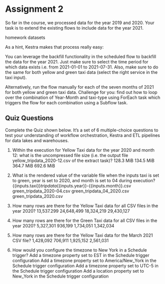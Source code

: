 # Assignment 2

So far in the course, we processed data for the year 2019 and 2020. Your task is to extend the existing flows to include data for the year 2021.

homework datasets

As a hint, Kestra makes that process really easy:

You can leverage the backfill functionality in the scheduled flow to backfill the data for the year 2021. Just make sure to select the time period for which data exists i.e. from 2021-01-01 to 2021-07-31. Also, make sure to do the same for both yellow and green taxi data (select the right service in the taxi input).

Alternatively, run the flow manually for each of the seven months of 2021 for both yellow and green taxi data. Challenge for you: find out how to loop over the combination of Year-Month and taxi-type using ForEach task which triggers the flow for each combination using a Subflow task.

## Quiz Questions

Complete the Quiz shown below. It’s a set of 6 multiple-choice questions to test your understanding of workflow orchestration, Kestra and ETL pipelines for data lakes and warehouses.

1. Within the execution for Yellow Taxi data for the year 2020 and month 12: what is the uncompressed file size (i.e. the output file yellow_tripdata_2020-12.csv of the extract task)?
128.3 MiB
134.5 MiB
364.7 MiB
692.6 MiB

2. What is the rendered value of the variable file when the inputs taxi is set to green, year is set to 2020, and month is set to 04 during execution?
{{inputs.taxi}}_tripdata_{{inputs.year}}-{{inputs.month}}.csv
green_tripdata_2020-04.csv
green_tripdata_04_2020.csv
green_tripdata_2020.csv

3. How many rows are there for the Yellow Taxi data for all CSV files in the year 2020?
13,537.299
24,648,499
18,324,219
29,430,127

4. How many rows are there for the Green Taxi data for all CSV files in the year 2020?
5,327,301
936,199
1,734,051
1,342,034

5. How many rows are there for the Yellow Taxi data for the March 2021 CSV file?
1,428,092
706,911
1,925,152
2,561,031

6. How would you configure the timezone to New York in a Schedule trigger?
Add a timezone property set to EST in the Schedule trigger configuration
Add a timezone property set to America/New_York in the Schedule trigger configuration
Add a timezone property set to UTC-5 in the Schedule trigger configuration
Add a location property set to New_York in the Schedule trigger configuration 